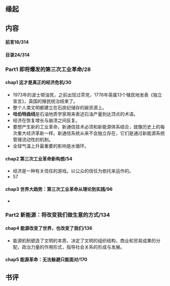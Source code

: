 ##  缘起

##  内容
####  前言18/314
####  目录24/314

###  Part1 即将爆发的第三次工业革命/28
####  chap1 这才是真正的经济危机/30
+ 1973年的波士顿油党，之前出现过茶党，1776年英属13个殖民地发表《独立宣言》，英国的殖民统治结束了。
+ 整个人类文明都建立在石炭纪储存的碳资源上。
+ **哈伯特曲线**是石油地质学家用来表述石油产量到达顶点的术语。
+ 经济在恢复增长与崩溃之间反复。
+ 要想产生新的工业革命，新通信技术必须和新能源体系结合，就像历史上的每次重大经济革新一样。新通信系统从来不会独立存在，它们是通过新能源系统管理流动性的机制。
+ 全球气温上升最重要的影响是水循环。
####  chap2 第三次工业革命新构想/54
+ 经济是一种有关信任的游戏。以公众的信任为依托来运作的。
+ 57

####  chap3 世界大趋势：第三次工业革命从理论到实践/96
+  

###  Part2 新能源：将改变我们做生意的方式/134
####  chap4 能源改变了世界，也改变了我们/136
+ 能源机制塑造了文明的本质，决定了文明的组织结构，商业和贸易成果的分配，政治力量的作用形式，指导社会关系的形成与发展。

####  chap5 能源革命：无法躲避只能面对/170

##  书评